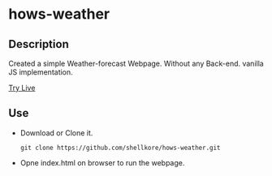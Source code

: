 # hows-weather

## Description

Created a simple Weather-forecast Webpage. Without any Back-end. vanilla JS implementation.

[Try Live](https://shellkore.github.io/hows-weather/)

## Use

- Download or Clone it.

  `git clone https://github.com/shellkore/hows-weather.git`

- Opne index.html on browser to run the webpage.




